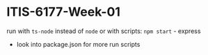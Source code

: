 # ITIS-6177-Week-01

run with `ts-node` instead of `node`
or with scripts:
`npm start` - express

- look into package.json for more run scripts
